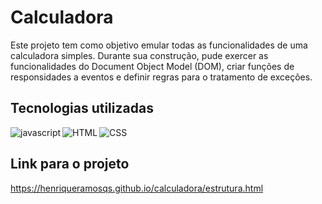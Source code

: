 # Calculadora
 
 Este projeto tem como objetivo emular todas as funcionalidades de uma calculadora simples. Durante sua construção, pude exercer as funcionalidades do Document Object Model (DOM), criar funções de responsidades a eventos e definir regras para o tratamento de exceções.
## Tecnologias utilizadas

<img align='left' alt='javascript' src='https://img.shields.io/badge/JavaScript-F7DF1E?style=for-the-badge&logo=javascript&logoColor=black'/>

<img align='left' alt='HTML' src='https://img.shields.io/badge/HTML5-E34F26?style=for-the-badge&logo=html5&logoColor=white'/>

<img align='left' alt='CSS' src='https://img.shields.io/badge/CSS3-1572B6?style=for-the-badge&logo=css3&logoColor=white'/>

<br>

## Link para o projeto
  
  https://henriqueramosqs.github.io/calculadora/estrutura.html
